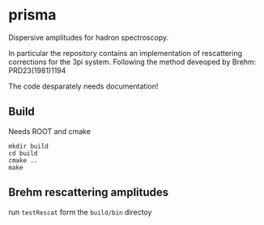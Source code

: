 # prisma
Dispersive amplitudes for hadron spectroscopy. 

In particular the repository contains an implementation of rescattering corrections for the 3pi system. Following the method deveoped by Brehm: PRD23(1981)1194

The code desparately needs documentation! 

## Build
Needs ROOT and cmake
```
mkdir build
cd build
cmake ..
make
```

## Brehm rescattering amplitudes
run `testRescat` form the `build/bin` directoy

